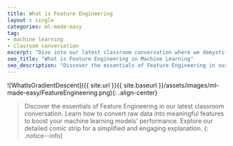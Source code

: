 ```yaml
---
title: What is Feature Engineering
layout : single
categories: ml-made-easy
tag:
- machine learning
- clasroom conversation
excerpt: "Dive into our latest classroom conversation where we demystify Feature Engineering! Learn how transforming raw data into meaningful features can enhance your machine learning models. Check out our engaging comic strip to understand this crucial aspect step-by-step"
seo_title: "What is Feature Engineering in Machine Learning"
seo_description: "Discover the essentials of Feature Engineering in our latest classroom conversation. Learn how to convert raw data into meaningful features to boost your machine learning models' performance. Explore our detailed comic strip for a simplified and engaging explanation."
---
```


![WhatIsGradientDescent]({{ site.url }}{{ site.baseurl }}/assets/images/ml-made-easy/FeatureEngineering.png){: .align-center}


> Discover the essentials of Feature Engineering in our latest classroom conversation. Learn how to convert raw data into meaningful features to boost your machine learning models' performance. Explore our detailed comic strip for a simplified and engaging explanation.
{: .notice--info}